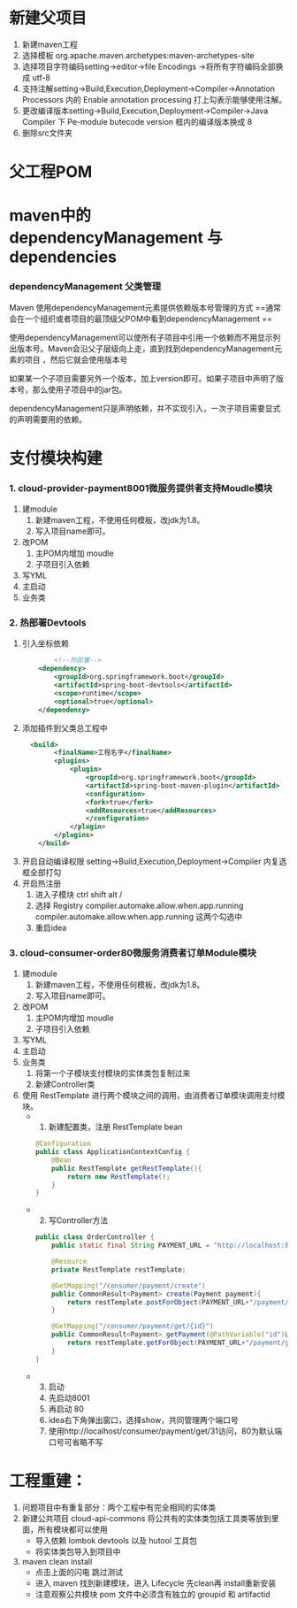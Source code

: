 # 新建父项目
1. 新建maven工程
2. 选择模板 org.apache.maven.archetypes:maven-archetypes-site
3. 选择项目字符编码setting->editor->file Encodings ->将所有字符编码全部换成 utf-8
4. 支持注解setting->Build,Execution,Deployment->Compiler->Annotation Processors 内的 Enable annotation processing 打上勾表示能够使用注解。
5. 更改编译版本setting->Build,Execution,Deployment->Compiler->Java Compiler 下 Pe-module butecode version 框内的编译版本换成 8
6. 删除src文件夹

# 父工程POM

# maven中的 dependencyManagement 与 dependencies 
###  dependencyManagement 父类管理
Maven 使用dependencyManagement元素提供依赖版本号管理的方式
==通常会在一个组织或者项目的最顶级父POM中看到dependencyManagement ==

使用dependencyManagement可以使所有子项目中引用一个依赖而不用显示列出版本号。Maven会沿父子层级向上走，直到找到dependencyManagement元素的项目 ，然后它就会使用版本号

如果某一个子项目需要另外一个版本，加上version即可。如果子项目中声明了版本号，那么使用子项目中的jar包。

dependencyManagement只是声明依赖，并不实现引入，一次子项目需要显式的声明需要用的依赖。

# 支付模块构建
### 1. cloud-provider-payment8001微服务提供者支持Moudle模块
1. 建module
    1. 新建maven工程，不使用任何模板，改jdk为1.8。
    2. 写入项目name即可。
2. 改POM
    1. 主POM内增加 moudle
    2. 子项目引入依赖
3. 写YML
4. 主启动
5. 业务类
### 2. 热部署Devtools
1. 引入坐标依赖
    ```xml
            <!--热部署-->
        <dependency>
            <groupId>org.springframework.boot</groupId>
            <artifactId>spring-boot-devtools</artifactId>
            <scope>runtime</scope>
            <optional>true</optional>
        </dependency>
    ```
2. 添加插件到父类总工程中
    ```xml
      <build>
            <finalName>工程名字</finalName>
            <plugins>
                <plugin>
                    <groupId>org.springframework.boot</groupId>
                    <artifactId>spring-boot-maven-plugin</artifactId>
                    <configuration>
                    <fork>true</fork>
                    <addResources>true</addResources>
                    </configuration>
                </plugin>
            </plugins>
        </build>
    ```
3. 开启自动编译权限
setting->Build,Execution,Deployment->Compiler 内复选框全部打勾
4. 开启热注册
    1. 进入子模块 ctrl shift alt /
    2. 选择 Registry
        compiler.automake.allow.when.app.running
        compiler.automake.allow.when.app.running
        这两个勾选中
    3. 重启idea

### 3. cloud-consumer-order80微服务消费者订单Module模块
1. 建module
    1. 新建maven工程，不使用任何模板，改jdk为1.8。
    2. 写入项目name即可。
2. 改POM
    1. 主POM内增加 moudle
    2. 子项目引入依赖
3. 写YML
4. 主启动
5. 业务类
    1. 将第一个子模块支付模块的实体类包复制过来
    2. 新建Controller类
6. 使用 RestTemplate 进行两个模块之间的调用，由消费者订单模块调用支付模块。
    - 1. 新建配置类，注册 RestTemplate bean
        ```java
        @Configuration
        public class ApplicationContextConfig {
            @Bean
            public RestTemplate getRestTemplate(){
                return new RestTemplate();
            }
        }
        ```
    - 2. 写Controller方法
        ```java
        public class OrderController {
            public static final String PAYMENT_URL = "http://localhost:8001";
    
            @Resource
            private RestTemplate restTemplate;
    
            @GetMapping("/consumer/payment/create")
            public CommonResult<Payment> create(Payment payment){
                return restTemplate.postForObject(PAYMENT_URL+"/payment/create",payment,CommonResult.class);
            }
    
            @GetMapping("/consumer/payment/get/{id}")
            public CommonResult<Payment> getPayment(@PathVariable("id")Long id){
                return restTemplate.getForObject(PAYMENT_URL+"/payment/get/"+id,CommonResult.class);
            }
        }
        ```
    - 3. 启动  
        1. 先启动8001
        2. 再启动 80 
        3. idea右下角弹出窗口，选择show，共同管理两个端口号
        4. 使用http://localhost/consumer/payment/get/31访问，80为默认端口号可省略不写

# 工程重建：
1. 问题项目中有重复部分：两个工程中有完全相同的实体类
2. 新建公共项目 cloud-api-commons 将公共有的实体类包括工具类等放到里面，所有模块都可以使用
    * 导入依赖 lombok devtools 以及 hutool 工具包
    * 将实体类包导入到项目中
3. maven clean install
    * 点击上面的闪电 跳过测试
    * 进入 maven 找到新建模块，进入 Lifecycle 先clean再  install重新安装
    * 注意观察公共模块 pom 文件中必须含有独立的 groupid 和 artifactid
